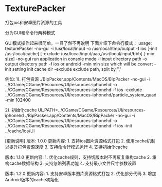 TexturePacker
=============

打包ios和安卓图片资源的工具

分为GUI和命令行两种模式

GUI模式操作起来很简单，一目了然不再说明
下面介绍下命令行模式：
usage: texturePacker -no-gui -i /usr/local/input -o /usr/local/tmp/output -f ios [-init /usr/local/cache] [-exclude /usr/local/input/aaa,/usr/local/input/bbb] [-min size]
       -no-gui run application in console mode 
       -i input directory path 
       -o output directory path 
       -f ios or android
       -min min size which will be convert
       -init setting init cache dir
       -exclude exclude path, split by ","

例如:
1). 打包资源
 ./BipPacker.app/Contents/MacOS/BipPacker -no-gui -i ../CGame/CGame/Resources/UI/resources-iphonehd -o ../CGame/CGame/Resources/UI/resources-iphonehd -f ios -exclude ../CGame/CGame/Resources/UI/resources-iphonehd/particle_system_quad -min 102400

2). 初始化cache
UI_PATH=../CGame/CGame/Resources/UI/resources-iphonehd
        ./BipPacker.app/Contents/MacOS/BipPacker -no-gui -i ../CGame/CGame/Resources/UI/resources-iphonehd -o ../CGame/CGame/Resources/UI/resources-iphonehd -f ios -init ../cache/ios/UI

[更新说明]
版本: 1.0.0 
更新内容:
        1. 支持ios图片资源格式打包
        2. 使用cache机制以提升打包资源速度
        3. 支持命令行模式运行
        4. 支持初始化cache
        
版本: 1.1.0 
更新内容:
        1. 优化cache规则，支持切版本时不再反复重构cache
        2. 重构cache数据结构
        3. 支持忽略列表功能
        4. 支持最小文件尺寸参数设置
        
版本: 1.2.0 
更新内容:
        1. 支持安卓版本图片资源格式打包
        2. 优化部分代码
        3. 增加Android版本的cache初始化
